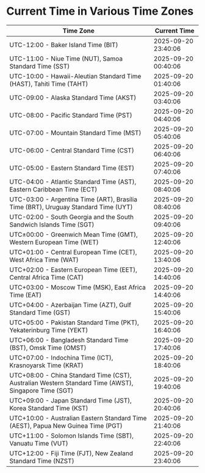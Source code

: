 # Current Time in Various Time Zones

| Time Zone | Current Time |
|-----------|--------------|
| UTC-12:00 - Baker Island Time (BIT) | 2025-09-20 23:40:06 |
| UTC-11:00 - Niue Time (NUT), Samoa Standard Time (SST) | 2025-09-20 00:40:06 |
| UTC-10:00 - Hawaii-Aleutian Standard Time (HAST), Tahiti Time (TAHT) | 2025-09-20 01:40:06 |
| UTC-09:00 - Alaska Standard Time (AKST) | 2025-09-20 03:40:06 |
| UTC-08:00 - Pacific Standard Time (PST) | 2025-09-20 04:40:06 |
| UTC-07:00 - Mountain Standard Time (MST) | 2025-09-20 05:40:06 |
| UTC-06:00 - Central Standard Time (CST) | 2025-09-20 06:40:06 |
| UTC-05:00 - Eastern Standard Time (EST) | 2025-09-20 07:40:06 |
| UTC-04:00 - Atlantic Standard Time (AST), Eastern Caribbean Time (ECT) | 2025-09-20 08:40:06 |
| UTC-03:00 - Argentina Time (ART), Brasília Time (BRT), Uruguay Standard Time (UYT) | 2025-09-20 08:40:06 |
| UTC-02:00 - South Georgia and the South Sandwich Islands Time (SGT) | 2025-09-20 09:40:06 |
| UTC±00:00 - Greenwich Mean Time (GMT), Western European Time (WET) | 2025-09-20 12:40:06 |
| UTC+01:00 - Central European Time (CET), West Africa Time (WAT) | 2025-09-20 13:40:06 |
| UTC+02:00 - Eastern European Time (EET), Central Africa Time (CAT) | 2025-09-20 14:40:06 |
| UTC+03:00 - Moscow Time (MSK), East Africa Time (EAT) | 2025-09-20 14:40:06 |
| UTC+04:00 - Azerbaijan Time (AZT), Gulf Standard Time (GST) | 2025-09-20 15:40:06 |
| UTC+05:00 - Pakistan Standard Time (PKT), Yekaterinburg Time (YEKT) | 2025-09-20 16:40:06 |
| UTC+06:00 - Bangladesh Standard Time (BST), Omsk Time (OMST) | 2025-09-20 17:40:06 |
| UTC+07:00 - Indochina Time (ICT), Krasnoyarsk Time (KRAT) | 2025-09-20 18:40:06 |
| UTC+08:00 - China Standard Time (CST), Australian Western Standard Time (AWST), Singapore Time (SGT) | 2025-09-20 19:40:06 |
| UTC+09:00 - Japan Standard Time (JST), Korea Standard Time (KST) | 2025-09-20 20:40:06 |
| UTC+10:00 - Australian Eastern Standard Time (AEST), Papua New Guinea Time (PGT) | 2025-09-20 21:40:06 |
| UTC+11:00 - Solomon Islands Time (SBT), Vanuatu Time (VUT) | 2025-09-20 22:40:06 |
| UTC+12:00 - Fiji Time (FJT), New Zealand Standard Time (NZST) | 2025-09-20 23:40:06 |
